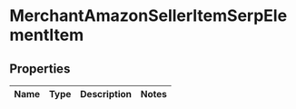 # MerchantAmazonSellerItemSerpElementItem


## Properties

| Name | Type | Description | Notes |
|------------ | ------------- | ------------- | -------------|